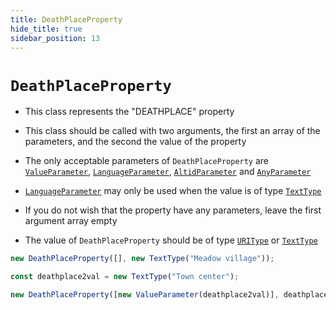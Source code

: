 ```yaml
---
title: DeathPlaceProperty
hide_title: true
sidebar_position: 13
---
```


# `DeathPlaceProperty`

- This class represents the "DEATHPLACE" property

- This class should be called with two arguments, the first an array of the
  parameters, and the second the value of the property

- The only acceptable parameters of `DeathPlaceProperty` are
  [`ValueParameter`](/documentation/parameters/valueparameter),
  [`LanguageParameter`](/documentation/parameters/languageparameter),
  [`AltidParameter`](/documentation/parameters/altidparameter) and
  [`AnyParameter`](/documentation/parameters/anyparameter)

- [`LanguageParameter`](/documentation/parameters/languageparameter) may only
  be used when the value is of type
  [`TextType`](/documentation/values/texttype-and-textlisttype)

- If you do not wish that the property have any parameters, leave the first
  argument array empty

- The value of `DeathPlaceProperty` should be of type
  [`URIType`](/documentation/values/uritype) or
  [`TextType`](/documentation/values/texttype-and-textlisttype)

```js
new DeathPlaceProperty([], new TextType("Meadow village"));

const deathplace2val = new TextType("Town center");

new DeathPlaceProperty([new ValueParameter(deathplace2val)], deathplace2val);
```
